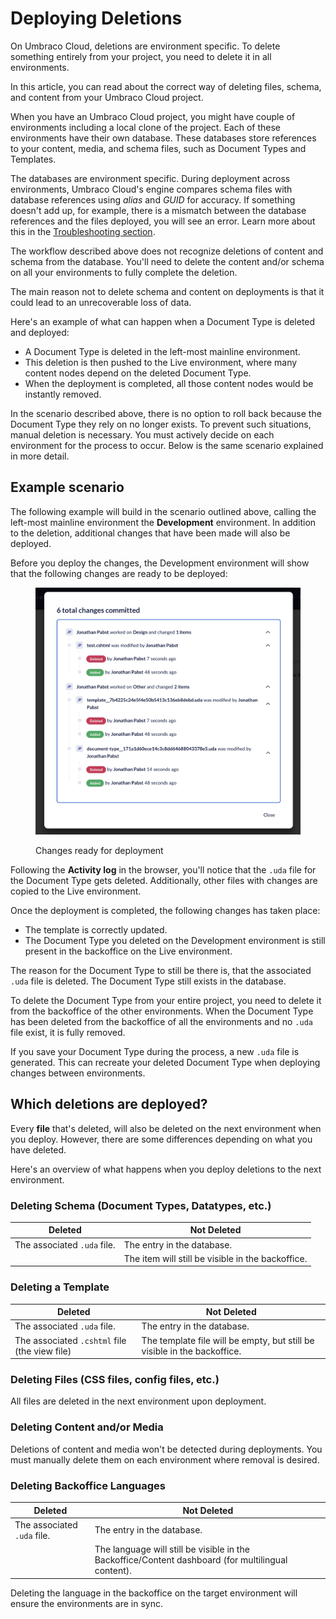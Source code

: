 # Deploying Deletions

On Umbraco Cloud, deletions are environment specific. To delete something entirely from your project, you need to delete it in all environments.

In this article, you can read about the correct way of deleting files, schema, and content from your Umbraco Cloud project.

When you have an Umbraco Cloud project, you might have couple of environments including a local clone of the project. Each of these environments have their own database. These databases store references to your content, media, and schema files, such as Document Types and Templates.

The databases are environment specific. During deployment across environments, Umbraco Cloud's engine compares schema files with database references using _alias_ and _GUID_ for accuracy. If something doesn't add up, for example, there is a mismatch between the database references and the files deployed, you will see an error. Learn more about this in the [Troubleshooting section](../troubleshooting/deployments/).

The workflow described above does not recognize deletions of content and schema from the database. You'll need to delete the content and/or schema on all your environments to fully complete the deletion.

The main reason not to delete schema and content on deployments is that it could lead to an unrecoverable loss of data.

Here's an example of what can happen when a Document Type is deleted and deployed:

* A Document Type is deleted in the left-most mainline environment.
* This deletion is then pushed to the Live environment, where many content nodes depend on the deleted Document Type.
* When the deployment is completed, all those content nodes would be instantly removed.

In the scenario described above, there is no option to roll back because the Document Type they rely on no longer exists. To prevent such situations, manual deletion is necessary. You must actively decide on each environment for the process to occur. Below is the same scenario explained in more detail.

## Example scenario

The following example will build in the scenario outlined above, calling the left-most mainline environment the **Development** environment. In addition to the deletion, additional changes that have been made will also be deployed.

Before you deploy the changes, the Development environment will show that the following changes are ready to be deployed:

<figure><img src="../.gitbook/assets/image (42).png" alt=""><figcaption><p>Changes ready for deployment</p></figcaption></figure>

Following the **Activity log** in the browser, you'll notice that the `.uda` file for the Document Type gets deleted. Additionally, other files with changes are copied to the Live environment.

Once the deployment is completed, the following changes has taken place:

* The template is correctly updated.
* The Document Type you deleted on the Development environment is still present in the backoffice on the Live environment.

The reason for the Document Type to still be there is, that the associated `.uda` file is deleted. The Document Type still exists in the database.

To delete the Document Type from your entire project, you need to delete it from the backoffice of the other environments. When the Document Type has been deleted from the backoffice of all the environments and no `.uda` file exist, it is fully removed.

If you save your Document Type during the process, a new `.uda` file is generated. This can recreate your deleted Document Type when deploying changes between environments.

## Which deletions are deployed?

Every **file** that's deleted, will also be deleted on the next environment when you deploy. However, there are some differences depending on what you have deleted.

Here's an overview of what happens when you deploy deletions to the next environment.

### Deleting Schema (Document Types, Datatypes, etc.)

| Deleted                     | Not Deleted                                      |
| --------------------------- | ------------------------------------------------ |
| The associated `.uda` file. | The entry in the database.                       |
|                             | The item will still be visible in the backoffice.|

### Deleting a Template

| Deleted                                      | Not Deleted                                                             |
| -------------------------------------------- | ----------------------------------------------------------------------- |
| The associated `.uda` file.                  | The entry in the database.                                              |
| The associated `.cshtml` file (the view file)| The template file will be empty, but still be visible in the backoffice.|

### Deleting Files (CSS files, config files, etc.)

All files are deleted in the next environment upon deployment.

### Deleting Content and/or Media

Deletions of content and media won't be detected during deployments. You must manually delete them on each environment where removal is desired.

### Deleting Backoffice Languages

| Deleted                                      | Not Deleted                                                                     |
| -------------------------- | ------------------------------------------------------------------------------------------------- |
| The associated `.uda` file.| The entry in the database.                                                                        |
|                            | The language will still be visible in the Backoffice/Content dashboard (for multilingual content).|

Deleting the language in the backoffice on the target environment will ensure the environments are in sync.
